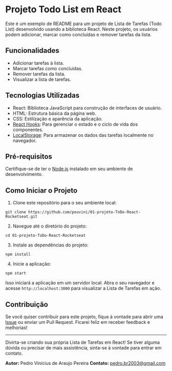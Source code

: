 # Projeto Todo List em React

Este é um exemplo de README para um projeto de Lista de Tarefas (Todo List) desenvolvido usando a biblioteca React. Neste projeto, os usuários podem adicionar, marcar como concluídas e remover tarefas da lista.

## Funcionalidades

- Adicionar tarefas à lista.
- Marcar tarefas como concluídas.
- Remover tarefas da lista.
- Visualizar a lista de tarefas.

## Tecnologias Utilizadas

- React: Biblioteca JavaScript para construção de interfaces de usuário.
- HTML: Estrutura básica da página web.
- CSS: Estilização e aparência da aplicação.
- [React Hooks](https://reactjs.org/docs/hooks-intro.html): Para gerenciar o estado e o ciclo de vida dos componentes.
- [LocalStorage](https://developer.mozilla.org/en-US/docs/Web/API/Window/localStorage): Para armazenar os dados das tarefas localmente no navegador.

## Pré-requisitos

Certifique-se de ter o [Node.js](https://nodejs.org/) instalado em seu ambiente de desenvolvimento.

## Como Iniciar o Projeto

1. Clone este repositório para o seu ambiente local:

```
git clone https://github.com/peuvini/01-projeto-ToDo-React-Rocketseat.git
```

2. Navegue até o diretório do projeto:

```
cd 01-projeto-ToDo-React-Rocketseat
```

3. Instale as dependências do projeto:

```
npm install
```

4. Inicie a aplicação:

```
npm start
```

Isso iniciará a aplicação em um servidor local. Abra o seu navegador e acesse `http://localhost:3000` para visualizar a Lista de Tarefas em ação.


## Contribuição

Se você quiser contribuir para este projeto, fique à vontade para abrir uma [Issue](https://github.com/peuvini/01-projeto-ToDo-React-Rocketseat/issues) ou enviar um Pull Request. Ficarei feliz em receber feedback e melhorias!


---

Divirta-se criando sua própria Lista de Tarefas em React! Se tiver alguma dúvida ou precisar de mais assistência, sinta-se à vontade para entrar em contato.

**Autor:** Pedro Vinicius de Araujo Pereira
**Contato:** pedro.br2003@gmail.com
